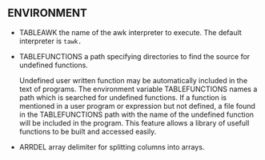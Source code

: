 ENVIRONMENT
-----------

* TABLEAWK the name of the awk interpreter to execute.  The default
  interpreter is `tawk.`
* TABLEFUNCTIONS a path specifying directories to find the source for
  undefined functions.

  Undefined user written function may be automatically included in the
  text of programs.  The environment variable TABLEFUNCTIONS names a
  path which is searched for undefined functions.  If a function is
  mentioned in a user program or expression but not defined, a file
  found in the TABLEFUNCTIONS path with the name of the undefined
  function will be included in the program.  This feature allows a
  library of usefull functions to be built and accessed easily.

* ARRDEL array delimiter for splitting columns into arrays.
